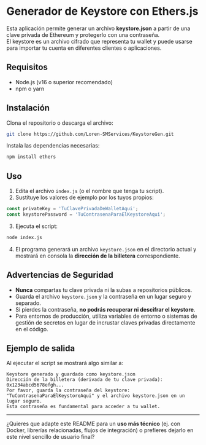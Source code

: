 # Generador de Keystore con Ethers.js

Esta aplicación permite generar un archivo **keystore.json** a partir de una clave privada de Ethereum y protegerlo con una contraseña.  
El keystore es un archivo cifrado que representa tu wallet y puede usarse para importar tu cuenta en diferentes clientes o aplicaciones.

## Requisitos

- Node.js (v16 o superior recomendado)  
- npm o yarn  

## Instalación

Clona el repositorio o descarga el archivo:

```bash
git clone https://github.com/Loren-SMServices/KeystoreGen.git
```

Instala las dependencias necesarias:

```bash
npm install ethers
```

## Uso

1. Edita el archivo `index.js` (o el nombre que tenga tu script).  
2. Sustituye los valores de ejemplo por los tuyos propios:

```javascript
const privateKey = 'TuClavePrivadaDeWalletAqui';
const keystorePassword = 'TuContrasenaParaElKeystoreAqui';
```

3. Ejecuta el script:

```bash
node index.js
```

4. El programa generará un archivo `keystore.json` en el directorio actual y mostrará en consola la **dirección de la billetera** correspondiente.

## Advertencias de Seguridad

- **Nunca** compartas tu clave privada ni la subas a repositorios públicos.  
- Guarda el archivo `keystore.json` y la contraseña en un lugar seguro y separado.  
- Si pierdes la contraseña, **no podrás recuperar ni descifrar el keystore**.  
- Para entornos de producción, utiliza variables de entorno o sistemas de gestión de secretos en lugar de incrustar claves privadas directamente en el código.

## Ejemplo de salida

Al ejecutar el script se mostrará algo similar a:

```
Keystore generado y guardado como keystore.json
Dirección de la billetera (derivada de tu clave privada): 0x1234abcd5678efgh...
Por favor, guarda la contraseña del keystore: "TuContrasenaParaElKeystoreAqui" y el archivo keystore.json en un lugar seguro.
Esta contraseña es fundamental para acceder a tu wallet.
```

***

¿Quieres que adapte este README para un **uso más técnico** (ej. con Docker, librerías relacionadas, flujos de integración) o prefieres dejarlo en este nivel sencillo de usuario final?

